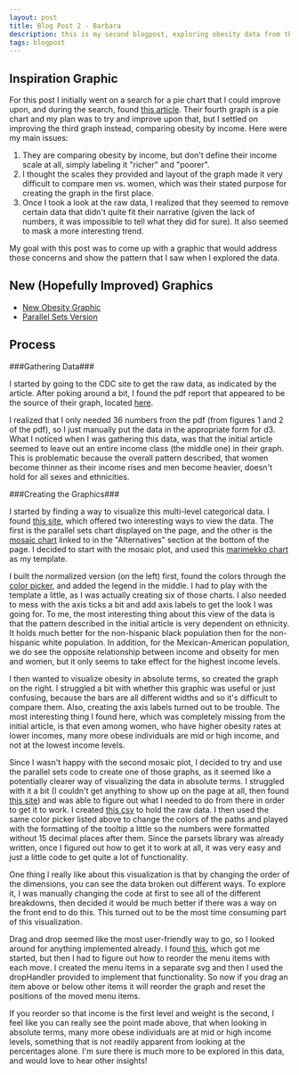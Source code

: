 ```yaml
---
layout: post
title: Blog Post 2 - Barbara
description: this is my second blogpost, exploring obesity data from the CDC
tags: blogpost
---
```

## Inspiration Graphic ##

For this post I initially went on a search for a pie chart that I could improve upon, and during the search, found [this article](http://www.theatlantic.com/magazine/archive/2014/04/why-rich-women-dont-get-fat/358643). Their fourth graph is a pie chart and my plan was to try and improve upon that, but I settled on improving the third graph instead, comparing obesity by income. Here were my main issues:

1. They are comparing obesity by income, but don't define their income scale at all, simply labeling it "richer" and "poorer". 
2. I thought the scales they provided and layout of the graph made it very difficult to compare men vs. women, which was their stated purpose for creating the graph in the first place.
3. Once I took a look at the raw data, I realized that they seemed to remove certain data that didn't quite fit their narrative (given the lack of numbers, it was impossible to tell what they did for sure). It also seemed to mask a more interesting trend.

My goal with this post was to come up with a graphic that would address those concerns and show the pattern that I saw when I explored the data.

## New (Hopefully Improved) Graphics ##

-  [New Obesity Graphic](http://bwelsh.github.io/edav/assets/d3obesity.html)
-  [Parallel Sets Version](http://bwelsh.github.io/edav/assets/d3obesity_parsets.html)

## Process ##

###Gathering Data###

I started by going to the CDC site to get the raw data, as indicated by the article. After poking around a bit, I found the pdf report that appeared to be the source of their graph, located [here](http://www.cdc.gov/nchs/data/databriefs/db50.pdf). 

I realized that I only needed 36 numbers from the pdf (from figures 1 and 2 of the pdf), so I just manually put the data in the appropriate form for d3. What I noticed when I was gathering this data, was that the initial article seemed to leave out an entire income class (the middle one) in their graph. This is problematic because the overall pattern described, that women become thinner as their income rises and men become heavier, doesn't hold for all sexes and ethnicities. 

###Creating the Graphics###

I started by finding a way to visualize this multi-level categorical data. I found [this site](http://www.jasondavies.com/parallel-sets), which offered two interesting ways to view the data. The first is the parallel sets chart displayed on the page, and the other is the [mosaic chart](http://www.theusrus.de/blog/understanding-mosaic-plots) linked to in the "Alternatives" section at the bottom of the page. I decided to start with the mosaic plot, and used this [marimekko chart](http://bl.ocks.org/mbostock/1005090) as my template.

I built the normalized version (on the left) first, found the colors through the [color picker](http://tristen.ca/hcl-picker), and added the legend in the middle. I had to play with the template a little, as I was actually creating six of those charts. I also needed to mess with the axis ticks a bit and add axis labels to get the look I was going for. To me, the most interesting thing about this view of the data is that the pattern described in the initial article is very dependent on ethnicity. It holds much better for the non-hispanic black population then for the non-hispanic white population. In addition, for the Mexican-American population, we do see the opposite relationship between income and obseity for men and women, but it only seems to take effect for the highest income levels.

I then wanted to visualize obesity in absolute terms, so created the graph on the right. I struggled a bit with whether this graphic was useful or just confusing, because the bars are all different widths and so it's difficult to compare them. Also, creating the axis labels turned out to be trouble. The most interesting thing I found here, which was completely missing from the initial article, is that even among women, who have higher obesity rates at lower incomes, many more obese individuals are mid or high income, and not at the lowest income levels. 

Since I wasn't happy with the second mosaic plot, I decided to try and use the parallel sets code to create one of those graphs, as it seemed like a potentially clearer way of visualizing the data in absolute terms. I struggled with it a bit (I couldn't get anything to show up on the page at all, then found [this site](http://www.theage.com.au/national/parsets)) and was able to figure out what I needed to do from there in order to get it to work. I created [this csv](http://bwelsh.github.io/edav/assets/obesity.csv) to hold the raw data. I then used the same color picker listed above to change the colors of the paths and played with the formatting of the tooltip a little so the numbers were formatted without 15 decimal places after them. Since the parsets library was already written, once I figured out how to get it to work at all, it was very easy and just a little code to get quite a lot of functionality.

One thing I really like about this visualization is that by changing the order of the dimensions, you can see the data broken out different ways. To explore it, I was manually changing the code at first to see all of the different breakdowns, then decided it would be much better if there was a way on the front end to do this. This turned out to be the most time consuming part of this visualization. 

Drag and drop seemed like the most user-friendly way to go, so I looked around for anything implemented already. I found [this](http://jsfiddle.net/xnjGD/6/), which got me started, but then I had to figure out how to reorder the menu items with each move. I created the menu items in a separate svg and then I used the dropHandler provided to implement that functionality. So now if you drag an item above or below other items it will reorder the graph and reset the positions of the moved menu items. 

If you reorder so that income is the first level and weight is the second, I feel like you can really see the point made above, that when looking in absolute terms, many more obese individuals are at mid or high income levels, something that is not readily apparent from looking at the percentages alone. I'm sure there is much more to be explored in this data, and would love to hear other insights!
